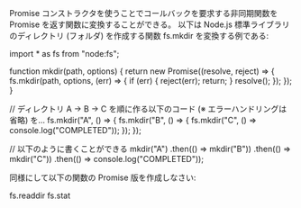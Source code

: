 Promise コンストラクタを使うことでコールバックを要求する非同期関数を Promise を返す関数に変換することができる。
以下は Node.js 標準ライブラリのディレクトリ (フォルダ) を作成する関数 fs.mkdir を変換する例である:

import * as fs from "node:fs";

function mkdir(path, options) {
  return new Promise((resolve, reject) => {
    fs.mkdir(path, options, (err) => {
      if (err) {
        reject(err);
        return;
      }
      resolve();
    });
  });
}

// ディレクトリ A → B → C を順に作る以下のコード (※ エラーハンドリングは省略) を...
fs.mkdir("A", () => {
  fs.mkdir("B", () => {
    fs.mkdir("C", () => console.log("COMPLETED"));
  });
});

// 以下のように書くことができる
mkdir("A")
  .then(() => mkdir("B"))
  .then(() => mkdir("C"))
  .then(() => console.log("COMPLETED"));


同様にして以下の関数の Promise 版を作成しなさい:

fs.readdir
fs.stat